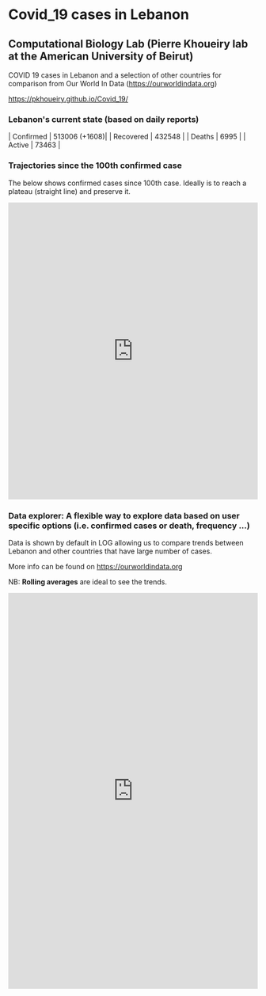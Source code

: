 # Covid_19 cases in Lebanon
## Computational Biology Lab (Pierre Khoueiry lab at the American University of Beirut)

COVID 19 cases in Lebanon and a selection of other countries for comparison from Our World In Data (https://ourworldindata.org)

https://pkhoueiry.github.io/Covid_19/

### Lebanon's current state (based on daily reports)

| Confirmed | 513006 (+1608)|
| Recovered | 432548      |
| Deaths    | 6995      |
| Active    | 73463     |

### Trajectories since the 100th confirmed case 

The below shows confirmed cases since 100th case. Ideally is to reach a plateau (straight line) and preserve it.
 
<iframe src="https://ourworldindata.org/grapher/covid-confirmed-cases-since-100th-case?country=LBN+FRA+DEU+ITA+USA+CHN+KOR+ESP" style="width: 100%; height: 600px; border: 0px none;"></iframe>

### Data explorer: A flexible way to explore data based on user specific options (i.e. confirmed cases or death, frequency ...)

Data is shown by default in LOG allowing us to compare trends between Lebanon and other countries that have large number of cases.

More info can be found on https://ourworldindata.org

NB: **Rolling averages** are ideal to see the trends. 

<iframe src="https://ourworldindata.org/coronavirus-data-explorer?yScale=log&zoomToSelection=true&country=FRA~DEU~IRN~ITA~JOR~LBN~SAU~USA~CHN~KOR~OWID_WRL~ESP&casesMetric=true&dailyFreq=true&aligned=true&smoothing=7" style="width: 100%; height: 800px; border: 0px none;"></iframe>





